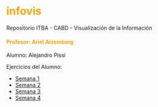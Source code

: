 <H1 style="color:#FFA500"> infovis </H1>

Repositorio ITBA - CABD - Visualización de la Información

<h4 style="color:#FFA500"> Profesor: Ariel Aizemberg </h4>

Alumno:   Alejandro Pissi

Ejercicios del Alumno:

* [Semana 1](https://apissi.github.io/infovis/s1/)
* [Semana 2](https://apissi.github.io/infovis/s2/)
* [Semana 3](https://apissi.github.io/infovis/s3/)
* [Semana 4](https://apissi.github.io/infovis/s4/)
